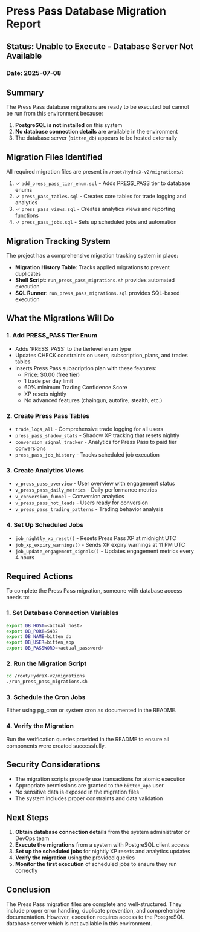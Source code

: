 # Press Pass Database Migration Report

## Status: Unable to Execute - Database Server Not Available

### Date: 2025-07-08

## Summary

The Press Pass database migrations are ready to be executed but cannot be run from this environment because:

1. **PostgreSQL is not installed** on this system
2. **No database connection details** are available in the environment
3. The database server (`bitten_db`) appears to be hosted externally

## Migration Files Identified

All required migration files are present in `/root/HydraX-v2/migrations/`:

1. ✓ `add_press_pass_tier_enum.sql` - Adds PRESS_PASS tier to database enums
2. ✓ `press_pass_tables.sql` - Creates core tables for trade logging and analytics  
3. ✓ `press_pass_views.sql` - Creates analytics views and reporting functions
4. ✓ `press_pass_jobs.sql` - Sets up scheduled jobs and automation

## Migration Tracking System

The project has a comprehensive migration tracking system in place:

- **Migration History Table**: Tracks applied migrations to prevent duplicates
- **Shell Script**: `run_press_pass_migrations.sh` provides automated execution
- **SQL Runner**: `run_press_pass_migrations.sql` provides SQL-based execution

## What the Migrations Will Do

### 1. Add PRESS_PASS Tier Enum
- Adds 'PRESS_PASS' to the tierlevel enum type
- Updates CHECK constraints on users, subscription_plans, and trades tables
- Inserts Press Pass subscription plan with these features:
  - Price: $0.00 (free tier)
  - 1 trade per day limit
  - 60% minimum Trading Confidence Score
  - XP resets nightly
  - No advanced features (chaingun, autofire, stealth, etc.)

### 2. Create Press Pass Tables
- `trade_logs_all` - Comprehensive trade logging for all users
- `press_pass_shadow_stats` - Shadow XP tracking that resets nightly
- `conversion_signal_tracker` - Analytics for Press Pass to paid tier conversions
- `press_pass_job_history` - Tracks scheduled job execution

### 3. Create Analytics Views
- `v_press_pass_overview` - User overview with engagement status
- `v_press_pass_daily_metrics` - Daily performance metrics
- `v_conversion_funnel` - Conversion analytics
- `v_press_pass_hot_leads` - Users ready for conversion
- `v_press_pass_trading_patterns` - Trading behavior analysis

### 4. Set Up Scheduled Jobs
- `job_nightly_xp_reset()` - Resets Press Pass XP at midnight UTC
- `job_xp_expiry_warnings()` - Sends XP expiry warnings at 11 PM UTC
- `job_update_engagement_signals()` - Updates engagement metrics every 4 hours

## Required Actions

To complete the Press Pass migration, someone with database access needs to:

### 1. Set Database Connection Variables
```bash
export DB_HOST=<actual_host>
export DB_PORT=5432
export DB_NAME=bitten_db
export DB_USER=bitten_app
export DB_PASSWORD=<actual_password>
```

### 2. Run the Migration Script
```bash
cd /root/HydraX-v2/migrations
./run_press_pass_migrations.sh
```

### 3. Schedule the Cron Jobs
Either using pg_cron or system cron as documented in the README.

### 4. Verify the Migration
Run the verification queries provided in the README to ensure all components were created successfully.

## Security Considerations

- The migration scripts properly use transactions for atomic execution
- Appropriate permissions are granted to the `bitten_app` user
- No sensitive data is exposed in the migration files
- The system includes proper constraints and data validation

## Next Steps

1. **Obtain database connection details** from the system administrator or DevOps team
2. **Execute the migrations** from a system with PostgreSQL client access
3. **Set up the scheduled jobs** for nightly XP resets and analytics updates
4. **Verify the migration** using the provided queries
5. **Monitor the first execution** of scheduled jobs to ensure they run correctly

## Conclusion

The Press Pass migration files are complete and well-structured. They include proper error handling, duplicate prevention, and comprehensive documentation. However, execution requires access to the PostgreSQL database server which is not available in this environment.